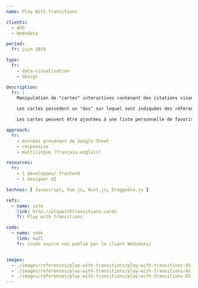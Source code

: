 ```yaml
---
name: Play With Transitions

clients: 
  - AFD
  - Wedodata

period: 
  fr: juin 2019

type:
  fr:
    - data-visualisation 
    - design

description:
  fr: |
    Manipulation de "cartes" interactives contenant des citations visant à aider des porteurs de projet dans leur démarche. 

    Les cartes possèdent un "dos" sur lequel sont indiquées des références / liens externes complémentaires. 

    Les cartes peuvent être ajoutées à une liste personnelle de favoris et exportées au format pdf. 

approach:
  fr: 
    - données provenant de Google Sheet 
    - responsive
    - multilingue (français-anglais)

resources:
  fr: 
    - 1 développeur frontend 
    - 1 designer UI

technos: [ Javascript, Vue.js, Nuxt.js, Draggable.js ]

refs:
  - name: site
    link: http://playwithtransitions.cards
    fr: Play with transitions

code:
  - name: code
    link: null
    fr: (code source non publié par le client Wedodata)


images:
  - ./images/references/play-with-transitions/play-with-transitions-01.png
  - ./images/references/play-with-transitions/play-with-transitions-02.png
  - ./images/references/play-with-transitions/play-with-transitions-03.png
---
```

